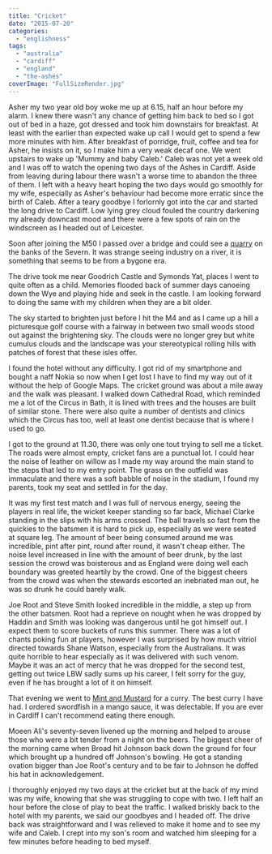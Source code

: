 ```yaml
---
title: "Cricket"
date: "2015-07-20"
categories: 
  - "englishness"
tags: 
  - "australia"
  - "cardiff"
  - "england"
  - "the-ashes"
coverImage: "FullSizeRender.jpg"
---
```


Asher my two year old boy woke me up at 6.15, half an hour before my alarm. I knew there wasn't any chance of getting him back to bed so I got out of bed in a haze, got dressed and took him downstairs for breakfast. At least with the earlier than expected wake up call I would get to spend a few more minutes with him. After breakfast of porridge, fruit, coffee and tea for Asher, he insists on it, so I make him a very weak decaf one. We went upstairs to wake up 'Mummy and baby Caleb.' Caleb was not yet a week old and I was off to watch the opening two days of the Ashes in Cardiff. Aside from leaving during labour there wasn't a worse time to abandon the three of them. I left with a heavy heart hoping the two days would go smoothly for my wife, especially as Asher's behaviour had become more erratic since the birth of Caleb. After a teary goodbye I forlornly got into the car and started the long drive to Cardiff. Low lying grey cloud fouled the country darkening my already downcast mood and there were a few spots of rain on the windscreen as I headed out of Leicester.

Soon after joining the M50 I passed over a bridge and could see a [quarry](http://www.severn-boating.co.uk/ryal.htm) on the banks of the Severn. It was strange seeing industry on a river, it is something that seems to be from a bygone era.

The drive took me near Goodrich Castle and Symonds Yat, places I went to quite often as a child. Memories flooded back of summer days canoeing down the Wye and playing hide and seek in the castle. I am looking forward to doing the same with my children when they are a bit older.

The sky started to brighten just before I hit the M4 and as I came up a hill a picturesque golf course with a fairway in between two small woods stood out against the brightening sky. The clouds were no longer grey but white cumulus clouds and the landscape was your stereotypical rolling hills with patches of forest that these isles offer.

I found the hotel without any difficulty. I got rid of my smartphone and bought a naff Nokia so now when I get lost I have to find my way out of it without the help of Google Maps. The cricket ground was about a mile away and the walk was pleasant. I walked down Cathedral Road, which reminded me a lot of the Circus in Bath, it is lined with trees and the houses are built of similar stone. There were also quite a number of dentists and clinics which the Circus has too, well at least one dentist because that is where I used to go.

I got to the ground at 11.30, there was only one tout trying to sell me a ticket. The roads were almost empty, cricket fans are a punctual lot. I could hear the noise of leather on willow as I made my way around the main stand to the steps that led to my entry point. The grass on the outfield was immaculate and there was a soft babble of noise in the stadium, I found my parents, took my seat and settled in for the day.

It was my first test match and I was full of nervous energy, seeing the players in real life, the wicket keeper standing so far back, Michael Clarke standing in the slips with his arms crossed. The ball travels so fast from the quickies to the batsmen it is hard to pick up, especially as we were seated at square leg. The amount of beer being consumed around me was incredible, pint after pint, round after round, it wasn't cheap either. The noise level increased in line with the amount of beer drunk, by the last session the crowd was boisterous and as England were doing well each boundary was greeted heartily by the crowd. One of the biggest cheers from the crowd was when the stewards escorted an inebriated man out, he was so drunk he could barely walk.

Joe Root and Steve Smith looked incredible in the middle, a step up from the other batsmen. Root had a reprieve on nought when he was dropped by Haddin and Smith was looking was dangerous until he got himself out. I expect them to score buckets of runs this summer. There was a lot of chants poking fun at players, however I was surprised by how much vitriol directed towards Shane Watson, especially from the Australians. It was quite horrible to hear especially as it was delivered with such venom. Maybe it was an act of mercy that he was dropped for the second test, getting out twice LBW sadly sums up his career, I felt sorry for the guy, even if he has brought a lot of it on himself.

That evening we went to [Mint and Mustard](http://www.mintandmustard.com/) for a curry. The best curry I have had. I ordered swordfish in a mango sauce, it was delectable. If you are ever in Cardiff I can't recommend eating there enough.

Moeen Ali's seventy-seven livened up the morning and helped to arouse those who were a bit tender from a night on the beers. The biggest cheer of the morning came when Broad hit Johnson back down the ground for four which brought up a hundred off Johnson's bowling. He got a standing ovation bigger than Joe Root's century and to be fair to Johnson he doffed his hat in acknowledgement.

I thoroughly enjoyed my two days at the cricket but at the back of my mind was my wife, knowing that she was struggling to cope with two. I left half an hour before the close of play to beat the traffic. I walked briskly back to the hotel with my parents, we said our goodbyes and I headed off. The drive back was straightforward and I was relieved to make it home and to see my wife and Caleb. I crept into my son's room and watched him sleeping for a few minutes before heading to bed myself.
